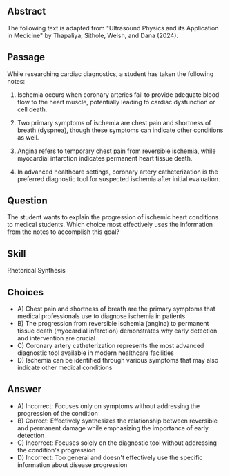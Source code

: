 ## Abstract
The following text is adapted from "Ultrasound Physics and its Application in Medicine" by Thapaliya, Sithole, Welsh, and Dana (2024).

## Passage
While researching cardiac diagnostics, a student has taken the following notes:

1. Ischemia occurs when coronary arteries fail to provide adequate blood flow to the heart muscle, potentially leading to cardiac dysfunction or cell death.

2. Two primary symptoms of ischemia are chest pain and shortness of breath (dyspnea), though these symptoms can indicate other conditions as well.

3. Angina refers to temporary chest pain from reversible ischemia, while myocardial infarction indicates permanent heart tissue death.

4. In advanced healthcare settings, coronary artery catheterization is the preferred diagnostic tool for suspected ischemia after initial evaluation.

## Question
The student wants to explain the progression of ischemic heart conditions to medical students. Which choice most effectively uses the information from the notes to accomplish this goal?

## Skill
Rhetorical Synthesis

## Choices
- A) Chest pain and shortness of breath are the primary symptoms that medical professionals use to diagnose ischemia in patients
- B) The progression from reversible ischemia (angina) to permanent tissue death (myocardial infarction) demonstrates why early detection and intervention are crucial
- C) Coronary artery catheterization represents the most advanced diagnostic tool available in modern healthcare facilities
- D) Ischemia can be identified through various symptoms that may also indicate other medical conditions

## Answer
- A) Incorrect: Focuses only on symptoms without addressing the progression of the condition
- B) Correct: Effectively synthesizes the relationship between reversible and permanent damage while emphasizing the importance of early detection
- C) Incorrect: Focuses solely on the diagnostic tool without addressing the condition's progression
- D) Incorrect: Too general and doesn't effectively use the specific information about disease progression